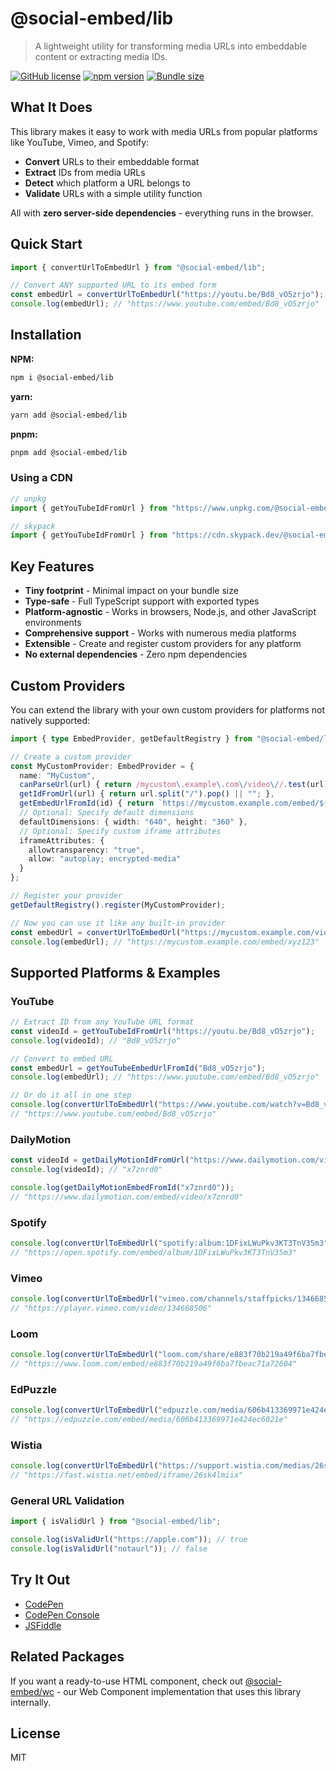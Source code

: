 # @social-embed/lib

> A lightweight utility for transforming media URLs into embeddable content or extracting media IDs.

[![GitHub license](https://img.shields.io/badge/license-MIT-blue.svg)](https://github.com/social-embed/social-embed/blob/master/LICENSE)
[![npm version](https://img.shields.io/npm/v/@social-embed/lib.svg?style=flat)](https://www.npmjs.com/package/@social-embed/lib)
[![Bundle size](https://img.shields.io/bundlephobia/minzip/@social-embed/lib)](https://bundlephobia.com/package/@social-embed/lib)

## What It Does

This library makes it easy to work with media URLs from popular platforms like YouTube, Vimeo, and Spotify:

- **Convert** URLs to their embeddable format
- **Extract** IDs from media URLs
- **Detect** which platform a URL belongs to
- **Validate** URLs with a simple utility function

All with **zero server-side dependencies** - everything runs in the browser.

## Quick Start

```typescript
import { convertUrlToEmbedUrl } from "@social-embed/lib";

// Convert ANY supported URL to its embed form
const embedUrl = convertUrlToEmbedUrl("https://youtu.be/Bd8_vO5zrjo");
console.log(embedUrl); // "https://www.youtube.com/embed/Bd8_vO5zrjo"
```

## Installation

**NPM:**
```bash
npm i @social-embed/lib
```

**yarn:**
```bash
yarn add @social-embed/lib
```

**pnpm:**
```bash
pnpm add @social-embed/lib
```

### Using a CDN

```typescript
// unpkg
import { getYouTubeIdFromUrl } from "https://www.unpkg.com/@social-embed/lib?module";

// skypack
import { getYouTubeIdFromUrl } from "https://cdn.skypack.dev/@social-embed/lib";
```

## Key Features

- **Tiny footprint** - Minimal impact on your bundle size
- **Type-safe** - Full TypeScript support with exported types
- **Platform-agnostic** - Works in browsers, Node.js, and other JavaScript environments
- **Comprehensive support** - Works with numerous media platforms
- **Extensible** - Create and register custom providers for any platform
- **No external dependencies** - Zero npm dependencies

## Custom Providers

You can extend the library with your own custom providers for platforms not natively supported:

```typescript
import { type EmbedProvider, getDefaultRegistry } from "@social-embed/lib";

// Create a custom provider
const MyCustomProvider: EmbedProvider = {
  name: "MyCustom",
  canParseUrl(url) { return /mycustom\.example\.com\/video\//.test(url); },
  getIdFromUrl(url) { return url.split("/").pop() || ""; },
  getEmbedUrlFromId(id) { return `https://mycustom.example.com/embed/${id}`; },
  // Optional: Specify default dimensions
  defaultDimensions: { width: "640", height: "360" },
  // Optional: Specify custom iframe attributes
  iframeAttributes: {
    allowtransparency: "true",
    allow: "autoplay; encrypted-media"
  }
};

// Register your provider
getDefaultRegistry().register(MyCustomProvider);

// Now you can use it like any built-in provider
const embedUrl = convertUrlToEmbedUrl("https://mycustom.example.com/video/xyz123");
console.log(embedUrl); // "https://mycustom.example.com/embed/xyz123"
```

## Supported Platforms & Examples

### YouTube

```typescript
// Extract ID from any YouTube URL format
const videoId = getYouTubeIdFromUrl("https://youtu.be/Bd8_vO5zrjo");
console.log(videoId); // "Bd8_vO5zrjo"

// Convert to embed URL
const embedUrl = getYouTubeEmbedUrlFromId("Bd8_vO5zrjo");
console.log(embedUrl); // "https://www.youtube.com/embed/Bd8_vO5zrjo"

// Or do it all in one step
console.log(convertUrlToEmbedUrl("https://www.youtube.com/watch?v=Bd8_vO5zrjo"));
// "https://www.youtube.com/embed/Bd8_vO5zrjo"
```

### DailyMotion

```typescript
const videoId = getDailyMotionIdFromUrl("https://www.dailymotion.com/video/x7znrd0");
console.log(videoId); // "x7znrd0"

console.log(getDailyMotionEmbedFromId("x7znrd0"));
// "https://www.dailymotion.com/embed/video/x7znrd0"
```

### Spotify

```typescript
console.log(convertUrlToEmbedUrl("spotify:album:1DFixLWuPkv3KT3TnV35m3"));
// "https://open.spotify.com/embed/album/1DFixLWuPkv3KT3TnV35m3"
```

### Vimeo

```typescript
console.log(convertUrlToEmbedUrl("vimeo.com/channels/staffpicks/134668506"));
// "https://player.vimeo.com/video/134668506"
```

### Loom

```typescript
console.log(convertUrlToEmbedUrl("loom.com/share/e883f70b219a49f6ba7fbeac71a72604"));
// "https://www.loom.com/embed/e883f70b219a49f6ba7fbeac71a72604"
```

### EdPuzzle

```typescript
console.log(convertUrlToEmbedUrl("edpuzzle.com/media/606b413369971e424ec6021e"));
// "https://edpuzzle.com/embed/media/606b413369971e424ec6021e"
```

### Wistia

```typescript
console.log(convertUrlToEmbedUrl("https://support.wistia.com/medias/26sk4lmiix"));
// "https://fast.wistia.net/embed/iframe/26sk4lmiix"
```

### General URL Validation

```typescript
import { isValidUrl } from "@social-embed/lib";

console.log(isValidUrl("https://apple.com")); // true
console.log(isValidUrl("notaurl")); // false
```

## Try It Out

- [CodePen][codepen]
- [CodePen Console][codepen console]
- [JSFiddle][jsfiddle]

## Related Packages

If you want a ready-to-use HTML component, check out [@social-embed/wc](https://social-embed.git-pull.com/wc/) - our Web Component implementation that uses this library internally.

## License

MIT

[codepen]: https://codepen.io/attachment/pen/VwPPrNq
[codepen console]: https://codepen.io/attachment/pen/poRRpdp?editors=0010
[jsfiddle]: https://jsfiddle.net/gitpull/pcLagbsm/

